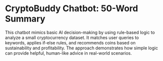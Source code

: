 # CryptoBuddy Chatbot: 50-Word Summary

This chatbot mimics basic AI decision-making by using rule-based logic to analyze a small cryptocurrency dataset. It matches user queries to keywords, applies if-else rules, and recommends coins based on sustainability and profitability. The approach demonstrates how simple logic can provide helpful, human-like advice in real-world scenarios.
